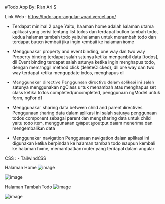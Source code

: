 #Todo App
By: Rian Ari S

Link Web : https://todo-app-angular-woad.vercel.app/ 

- Terdapat minimal 2 page
Yaitu, halaman home adalah halaman utama aplikasi yang berisi tentang list todos dan terdapat button tambah todo, kedua halaman tambah todo yaitu halaman untuk menambah todo dan terdapat button kembali jika ingin kembali ke halaman home

- Menggunakan property and event binding, one way dan two way
Property binding terdapat salah satunya ketika mengambil data [todos], dll
Event binding terdapat salah satunya ketika ingin menghapus todo, dengan memanggil method click (deleteClicked), dll
one way dan two way terdapat ketika mengupdate todos, menghapus dll

- Menggunakan directive
Penggunaan directive dalam aplikasi ini salah satunya menggunakan ngClass untuk menambah atau menghapus set class ketika todos completed/uncompleted, penggunaan ngModel untuk form, ngFor dll

- Menggunakan sharing data between child and parent directives
Penggunaan sharing data dalam aplikasi ini salah satunya penggunaan todos component sebagai parent dan mengsharing data untuk child yaitu todo item, menggunakan @input @output dalam menerima dan mengembalikan data

- Menggunakan navigation
Penggunaan navigation dalam aplikasi ini digunakan ketika berpindah ke halaman tambah todo maupun kembali ke halaman home, memanfaatkan router yang terdapat dalam angular

CSS : - TailwindCSS

Halaman Home
![image](https://user-images.githubusercontent.com/55070460/201472480-27f16058-ef0f-44a8-94cd-59c88e8dc09f.png)

![image](https://user-images.githubusercontent.com/55070460/201554754-a3fbc98e-d77c-4092-b8bd-77f7c4d4fcac.png)



Halaman Tambah Todo
![image](https://user-images.githubusercontent.com/55070460/201472500-b5c4e26c-4382-47a2-8e92-19438732cad9.png)

![image](https://user-images.githubusercontent.com/55070460/201554773-4cd3bea5-f70b-4b82-99b7-e2503ea533c5.png)


